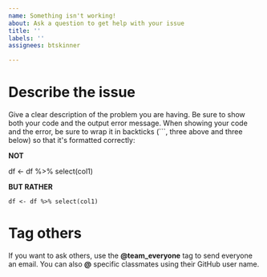 ```yaml
---
name: Something isn't working!
about: Ask a question to get help with your issue
title: ''
labels: ''
assignees: btskinner

---
```


# Describe the issue
Give a clear description of the problem you are having. Be sure to show both your code and the output error message. When showing your code and the error, be sure to wrap it in backticks (```, three above and three below) so that it's formatted correctly:
 
**NOT**

df <- df %>% select(col1)

**BUT RATHER**

```
df <- df %>% select(col1)
```

# Tag others

If you want to ask others, use the **@team_everyone** tag to send everyone an email. You can also **@** specific classmates using their GitHub user name.

